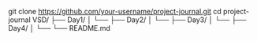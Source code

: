 git clone https://github.com/your-username/project-journal.git
cd project-journal
VSD/
├── Day1/
│   └── 
├── Day2/
│   └── 
├── Day3/
│   └── 
├── Day4/
│   └── 
└── README.md


